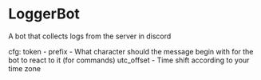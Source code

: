 # LoggerBot
A bot that collects logs from the server in discord

cfg:
token - 
prefix - What character should the message begin with for the bot to react to it (for commands)
utc_offset - Time shift according to your time zone
